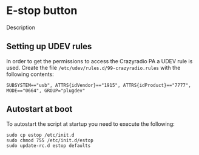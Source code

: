 # E-stop button
Description

## Setting up UDEV rules
In order to get the permissions to access the Crazyradio PA a UDEV rule is used. Create the file ```/etc/udev/rules.d/99-crazyradio.rules``` with the following contents:
```
SUBSYSTEM=="usb", ATTRS{idVendor}=="1915", ATTRS{idProduct}=="7777", MODE=="0664", GROUP="plugdev"
```

## Autostart at boot
To autostart the script at startup you need to execute the following:
```
sudo cp estop /etc/init.d
sudo chmod 755 /etc/init.d/estop
sudo update-rc.d estop defaults
```
